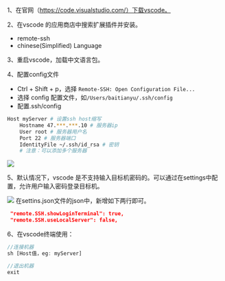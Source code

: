 1、在官网（https://code.visualstudio.com/）下载vscode。

2、在vscode 的应用商店中搜索扩展插件并安装。
- remote-ssh
- chinese(Simplified) Language

3、重启vscode，加载中文语言包。

4、配置config文件

- Ctrl + Shift + p，选择 `Remote-SSH: Open Configuration File...`
- 选择 config 配置文件，如`/Users/baitianyu/.ssh/config`
- 配置.ssh/config

```sh
Host myServer # 设置ssh host缩写
    Hostname 47.***.***.10 # 服务器ip
    User root # 服务器用户名
    Port 22 # 服务器端口
    IdentityFile ~/.ssh/id_rsa # 密钥
    # 注意：可以添加多个服务器
```

![](https://github.com/Vuact/document/blob/main/tools/images/QQ20201228-0.jpg?raw=true)

5、默认情况下，vscode 是不支持输入目标机密码的。可以通过在settings中配置，允许用户输入密码登录目标机。

![](https://github.com/Vuact/document/blob/main/tools/images/image007.png?raw=true)
在settins.json文件的json中，新增如下两行即可。

```json
 "remote.SSH.showLoginTerminal": true,
 "remote.SSH.useLocalServer": false,
```


6、在vscode终端使用：

```js
//连接机器
sh [Host值，eg: myServer]

//退出机器
exit
```

